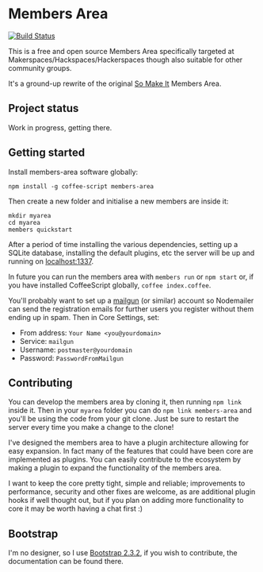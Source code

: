 Members Area
============

[![Build Status](https://travis-ci.org/benjie/members-area.png?branch=master)](https://travis-ci.org/benjie/members-area)

This is a free and open source Members Area specifically targeted at
Makerspaces/Hackspaces/Hackerspaces though also suitable for other
community groups.

It's a ground-up rewrite of the original [So Make It][] Members Area.

Project status
--------------

Work in progress, getting there.

Getting started
---------------

Install members-area software globally:

```
npm install -g coffee-script members-area
```

Then create a new folder and initialise a new members are inside it:

```
mkdir myarea
cd myarea
members quickstart
```

After a period of time installing the various dependencies, setting up a
SQLite database, installing the default plugins, etc the server will be
up and running on [localhost:1337](http://127.0.0.1:1337/).

In future you can run the members area with `members run` or `npm start`
or, if you have installed CoffeeScript globally, `coffee index.coffee`.

You'll probably want to set up a [mailgun][] (or similar) account so
Nodemailer can send the registration emails for further users you
register without them ending up in spam. Then in Core Settings, set:

- From address: `Your Name <you@yourdomain>`
- Service: `mailgun`
- Username: `postmaster@yourdomain`
- Password: `PasswordFromMailgun`

Contributing
------------

You can develop the members area by cloning it, then running `npm link`
inside it. Then in your `myarea` folder you can do `npm link
members-area` and you'll be using the code from your git clone. Just be
sure to restart the server every time you make a change to the clone!

I've designed the members area to have a plugin architecture allowing
for easy expansion. In fact many of the features that could have been
core are implemented as plugins. You can easily contribute to the
ecosystem by making a plugin to expand the functionality of the members
area.

I want to keep the core pretty tight, simple and reliable; improvements
to performance, security and other fixes are welcome, as are additional
plugin hooks if well thought out, but if you plan on adding more
functionality to core it may be worth having a chat first :)

Bootstrap
---------

I'm no designer, so I use [Bootstrap 2.3.2][], if you wish to
contribute, the documentation can be found there.

[Bootstrap 2.3.2]: http://getbootstrap.com/2.3.2/
[So Make It]: http://www.somakeit.org.uk/
[mailgun]: https://mailgun.com
